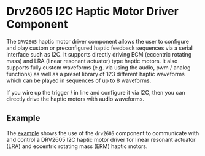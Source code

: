 # Drv2605 I2C Haptic Motor Driver Component

The `DRV2605` haptic motor driver component allows the user to configure and
play custom or preconfigured haptic feedback sequences via a serial interface
such as I2C. It supports directly driving ECM (eccentric rotating mass) and LRA
(linear resonant actuator) type haptic motors. It also supports fully custom
waveforms (e.g. via using the audio, pwm / analog functions) as well as a preset
library of 123 different haptic waveforms which can be played in sequences of up
to 8 waveforms.

If you wire up the trigger / in line and configure it via I2C, then you can
directly drive the haptic motors with audio waveforms.

## Example

The [example](./example) shows the use of the `drv2605` component to communicate with and
control a DRV2605 I2C haptic motor driver for linear resonant actuator (LRA) and
eccentric rotating mass (ERM) haptic motors.


